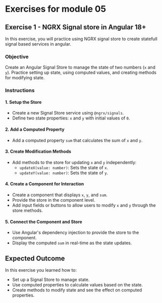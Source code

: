 # Exercises for module 05

## Exercise 1 - NGRX Signal store in Angular 18+

In this exercise, you will practice using NGRX signal store to create statefull signal based services in angular.

### Objective
Create an Angular Signal Store to manage the state of two numbers (`x` and `y`). Practice setting up state, using computed values, and creating methods for modifying state.

### Instructions

#### 1. Setup the Store
- Create a new Signal Store service using `@ngrx/signals`.
- Define two state properties: `x` and `y` with initial values of `0`.

#### 2. Add a Computed Property
- Add a computed property `sum` that calculates the sum of `x` and `y`.

#### 3. Create Modification Methods
- Add methods to the store for updating `x` and `y` independently:
  - `updateX(value: number)`: Sets the state of `x`.
  - `updateY(value: number)`: Sets the state of `y`.

#### 4. Create a Component for Interaction
- Create a component that displays `x`, `y`, and `sum`.
- Provide the store in the component level.
- Add input fields or buttons to allow users to modify `x` and `y` through the store methods.

#### 5. Connect the Component and Store
- Use Angular's dependency injection to provide the store to the component.
- Display the computed `sum` in real-time as the state updates.

## Expected Outcome
In this exercise you learned how to:
- Set up a Signal Store to manage state.
- Use computed properties to calculate values based on the state.
- Create methods to modify state and see the effect on computed properties.
